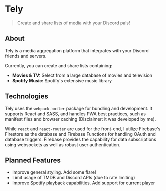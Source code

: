 # Tely

> Create and share lists of media with your Discord pals!

## About
Tely is a media aggregation platform that integrates with your Discord friends and servers.

Currently, you can create and share lists containing:
- __Movies & TV:__ Select from a large database of movies and television
- __Spotify Music:__ Spotify's extensive music library

## Technologies
Tely uses the `webpack-boiler` package for bundling and development. It supports React and SASS, and handles PWA best practices, such as manifest files and browser caching (Disclaimer: it was developed by me).

While `react` and `react-router` are used for the front-end, I utilize Firebase's Firestore as the database and Firebase Functions for handling OAuth and database triggers. Firebase provides the capability for data subscriptions using websockets as well as robust user authentication.

## Planned Features
- Improve general styling. Add some flare!
- Limit usage of TMDB and Discord APIs (due to rate limiting)
- Improve Spotify playback capabilities. Add support for current player
